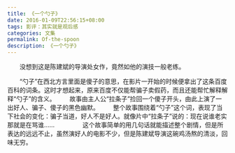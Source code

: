 ```yaml
---
title: 《一个勺子》
date: 2016-01-09T22:56:15+08:00
tags: 影评：其实就是观后感
categories: 文集
permalink: Of-the-spoon
description: 《一个勺子》
---
```

　　没想到这是陈建斌的导演处女作，竟然如他的演技一般老练。

　　“勺子”在西北方言里面是傻子的意思，在影片一开始的时候便拿出了这条百度百科的词条。这时才想起来，原来百度不仅能帮骗子卖假药，而且还能帮忙解释解释“勺子”的含义。
　　故事由主人公“拉条子”捡回一个傻子开头，由此上演了一出好人、骗子、傻子的黑色幽默。<!--more-->
　　整个故事围绕着“勺子”这个词，表现了当下社会的变化：骗子当道，好人不是好人。就像片中“拉条子”说的：现在说谁老实那就是在骂谁……
　　
　　这个故事简单的用几句话就能描述整个剧情，但是所表达的远远不止，虽然演好人的电影不少，但是陈建斌导演这碗鸡汤熬的清淡，回味无穷。